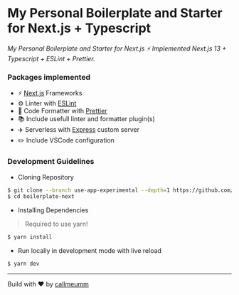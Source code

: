 # My Personal Boilerplate and Starter for Next.js + Typescript

_My Personal Boilerplate and Starter for Next.js ⚡️ Implemented Next.js 13 + Typescript + ESLint + Prettier._

### Packages implemented

- ⚡️ [Next.js](https://github.com/vercel/next.js) Frameworks
- ⚙️ Linter with [ESLint](https://github.com/eslint/eslint)
- 🧽 Code Formatter with [Prettier](https://github.com/prettier/prettier)
- 📚 Include usefull linter and formatter plugin(s)
- ✈️ Serverless with [Express](https://github.com/expressjs/express) custom server
- ✏️ Include VSCode configuration

### Development Guidelines

- Cloning Repository
```bash
$ git clone --branch use-app-experimental --depth=1 https://github.com/callmeumm/boilerplate-next.git
$ cd boilerplate-next
```

- Installing Dependencies
> Required to use yarn!
```bash
$ yarn install
```

- Run locally in development mode with live reload
```bash
$ yarn dev
```

---

Build with ♥️ by [callmeumm](https://github.com/callmeumm)